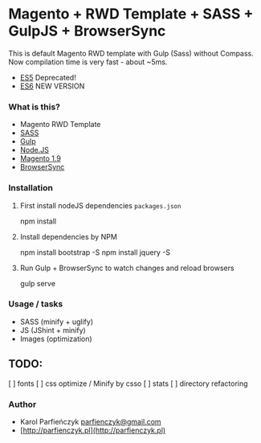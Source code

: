 # Magento + RWD Template + SASS + GulpJS + BrowserSync #

This is default Magento RWD template with Gulp (Sass) without Compass.
Now compilation time is very fast - about ~5ms.  

* [ES5](https://github.com/parfienczyk/magento-gulp-sass/tree/ES5) Deprecated! 
* [ES6](https://github.com/parfienczyk/magento-gulp-sass/) NEW VERSION

### What is this? ###

* Magento RWD Template  
* [SASS](http://sass-lang.com/)
* [Gulp](http://gulpjs.com/)
* [Node.JS](https://nodejs.org/)
* [Magento 1.9](http://magento.com/)
* [BrowserSync](http://browsersync.io/)

### Installation ###

1) First install nodeJS dependencies `packages.json`

	npm install

2) Install dependencies by NPM

    npm install bootstrap -S
	npm install jquery -S

3) Run Gulp + BrowserSync to watch changes and reload browsers

    gulp serve


### Usage / tasks ###

* SASS (minify + uglify)
* JS (JShint + minify)
* Images (optimization)


## TODO:
[ ] fonts
[ ] css optimize / Minify by csso
[ ] stats
[ ] directory refactoring


### Author ###

* Karol Parfieńczyk <parfienczyk@gmail.com>
* [http://parfienczyk.pl](http://parfienczyk.pl)
